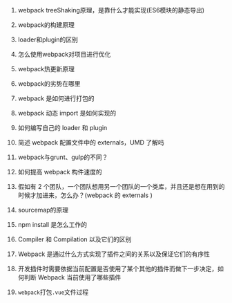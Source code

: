 1. webpack treeShaking原理，是靠什么才能实现(ES6模块的静态导出)
2. webpack的构建原理
3. loader和plugin的区别
4. 怎么使用webpack对项目进行优化
5. webpack热更新原理
6. webpack的劣势在哪里
7. webpack 是如何进行打包的
8. webpack 动态 import 是如何实现的
9. 如何编写自己的 loader 和 plugin
10. 简述 webpack 配置文件中的 externals，UMD 了解吗
11. webpack与grunt、gulp的不同？
12. 如何提高 webpack 构件速度的

13. 假如有 2 个团队，一个团队想用另一个团队的一个类库，并且还是想在用到的时候才加进来，怎么办？(webpack 的 externals )

14. sourcemap的原理

15. npm install 是怎么工作的
16. Compiler 和 Compilation 以及它们的区别
17. Webpack 是通过什么方式实现了插件之间的关系以及保证它们的有序性
18. 开发插件时需要依据当前配置是否使用了某个其他的插件而做下一步决定，如何判断 Webpack 当前使用了哪些插件

19. `webpack`打包`.vue`文件过程